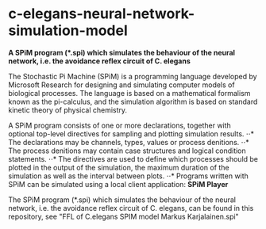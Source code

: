 # c-elegans-neural-network-simulation-model

**A SPiM program (*.spi) which simulates the behaviour of the neural network, i.e. the avoidance reflex circuit of C. elegans**

The Stochastic Pi Machine (SPiM) is a programming language developed by Microsoft Research for designing and simulating computer models of biological processes. The language is based on a mathematical formalism known as the pi-calculus, and the simulation algorithm is based on standard kinetic theory of physical chemistry.


A SPiM program consists of one or more declarations, together with optional top-level directives for sampling and plotting simulation results. 
⋅⋅* The declarations may be channels, types, values or process de nitions. 
⋅⋅* The process de nitions may contain case structures and logical condition statements. 
⋅⋅* The directives are used to de fine which processes should be plotted in the output of the simulation, the maximum duration of the simulation as well as the interval between plots.
⋅⋅* Programs written with SPiM can be simulated using a local client application: **SPiM Player**

The SPiM program (*.spi) which simulates the behaviour of the neural network, i.e. the avoidance reflex circuit of C. elegans, can be found in this repository, see "FFL of C.elegans SPIM model Markus Karjalainen.spi"
